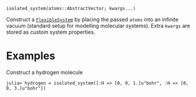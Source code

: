 ```
isolated_system(atoms::AbstractVector; kwargs...)
```

Construct a [`FlexibleSystem`](@ref) by placing the passed `atoms` into an infinite vacuum (standard setup for modelling molecular systems). Extra `kwargs` are stored as custom system properties.

# Examples

Construct a hydrogen molecule

```julia-repl
julia> hydrogen = isolated_system([:H => [0, 0, 1.]u"bohr", :H => [0, 0, 3.]u"bohr"])
```
